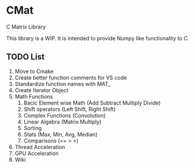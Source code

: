 # CMat
C Matrix Library


This library is a WIP. It is intended to provide Numpy like functionality to C. 

## TODO List
1. Move to Cmake
2. Create better function comments for VS code
3. Standardize function names with MAT_
4. Create Iterator Object
5. Math Functions
    1. Bacic Element wise Math (Add Subtract Multiply Divide)
    2. Shift operators (Left Shift, Right Shift)
    3. Complex Functions (Convolution)
    4. Linear Algebra (Matrix Multiply)
    5. Sorting 
    6. Stats (Max, Min, Avg, Median)
    7. Comparisons (== > <)
6. Thread Acceleration
7. GPU Acceleration
8. Wiki